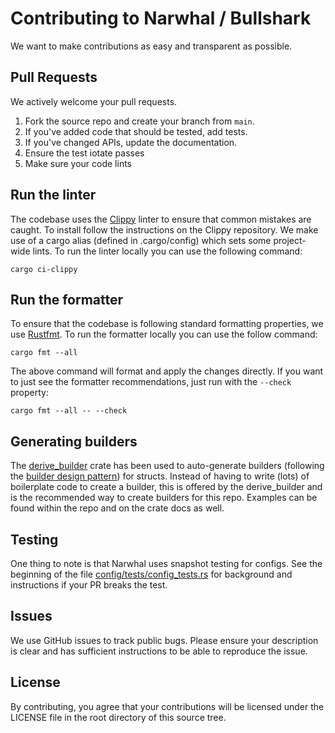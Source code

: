 # Contributing to Narwhal / Bullshark
We want to make contributions as easy and transparent as possible.

## Pull Requests
We actively welcome your pull requests.

1. Fork the source repo and create your branch from `main`.
2. If you've added code that should be tested, add tests.
3. If you've changed APIs, update the documentation.
4. Ensure the test iotate passes
5. Make sure your code lints

## Run the linter
The codebase uses the [Clippy](https://github.com/rust-lang/rust-clippy) linter
to ensure that common mistakes are caught. To install follow the instructions
on the Clippy repository. We make use of a cargo alias (defined in
.cargo/config) which sets some project-wide lints. To run the linter locally
you can use the following command:
```
cargo ci-clippy
```

## Run the formatter
To ensure that the codebase is following standard formatting properties, we use
[Rustfmt](https://github.com/rust-lang/rustfmt). To run the formatter locally
you can use the follow command:
```
cargo fmt --all
```
The above command will format and apply the changes directly. If you want to just
see the formatter recommendations, just run with the `--check` property:
```
cargo fmt --all -- --check
```

## Generating builders
The [derive_builder](https://crates.io/crates/derive_builder) crate has been used to
auto-generate builders (following the [builder design pattern](https://en.wikipedia.org/wiki/Builder_pattern)) for structs. Instead of having to write (lots) of boilerplate
code to create a builder, this is offered by the derive_builder and is the recommended
way to create builders for this repo. Examples can be found within the repo and on the
crate docs as well.

## Testing
One thing to note is that Narwhal uses snapshot testing for configs. See the beginning of the file
[config/tests/config_tests.rs](config/tests/config_tests.rs) for background and instructions if your PR breaks the test.

## Issues
We use GitHub issues to track public bugs. Please ensure your description is
clear and has sufficient instructions to be able to reproduce the issue.

## License
By contributing, you agree that your contributions will be licensed
under the LICENSE file in the root directory of this source tree.

